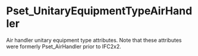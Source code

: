 # Pset_UnitaryEquipmentTypeAirHandler

Air handler unitary equipment type attributes.<!-- end of definition -->
Note that these attributes were formerly Pset_AirHandler prior to IFC2x2.
